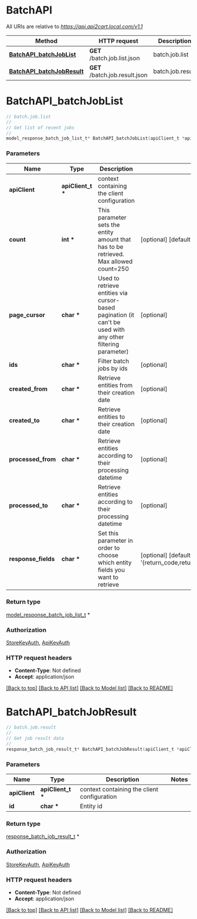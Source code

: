 # BatchAPI

All URIs are relative to *https://api.api2cart.local.com/v1.1*

Method | HTTP request | Description
------------- | ------------- | -------------
[**BatchAPI_batchJobList**](BatchAPI.md#BatchAPI_batchJobList) | **GET** /batch.job.list.json | batch.job.list
[**BatchAPI_batchJobResult**](BatchAPI.md#BatchAPI_batchJobResult) | **GET** /batch.job.result.json | batch.job.result


# **BatchAPI_batchJobList**
```c
// batch.job.list
//
// Get list of recent jobs
//
model_response_batch_job_list_t* BatchAPI_batchJobList(apiClient_t *apiClient, int *count, char *page_cursor, char *ids, char *created_from, char *created_to, char *processed_from, char *processed_to, char *response_fields);
```

### Parameters
Name | Type | Description  | Notes
------------- | ------------- | ------------- | -------------
**apiClient** | **apiClient_t \*** | context containing the client configuration |
**count** | **int \*** | This parameter sets the entity amount that has to be retrieved. Max allowed count&#x3D;250 | [optional] [default to 10]
**page_cursor** | **char \*** | Used to retrieve entities via cursor-based pagination (it can&#39;t be used with any other filtering parameter) | [optional] 
**ids** | **char \*** | Filter batch jobs by ids | [optional] 
**created_from** | **char \*** | Retrieve entities from their creation date | [optional] 
**created_to** | **char \*** | Retrieve entities to their creation date | [optional] 
**processed_from** | **char \*** | Retrieve entities according to their processing datetime | [optional] 
**processed_to** | **char \*** | Retrieve entities according to their processing datetime | [optional] 
**response_fields** | **char \*** | Set this parameter in order to choose which entity fields you want to retrieve | [optional] [default to &#39;{return_code,return_message,pagination,result}&#39;]

### Return type

[model_response_batch_job_list_t](model_response_batch_job_list.md) *


### Authorization

[StoreKeyAuth](../README.md#StoreKeyAuth), [ApiKeyAuth](../README.md#ApiKeyAuth)

### HTTP request headers

 - **Content-Type**: Not defined
 - **Accept**: application/json

[[Back to top]](#) [[Back to API list]](../README.md#documentation-for-api-endpoints) [[Back to Model list]](../README.md#documentation-for-models) [[Back to README]](../README.md)

# **BatchAPI_batchJobResult**
```c
// batch.job.result
//
// Get job result data
//
response_batch_job_result_t* BatchAPI_batchJobResult(apiClient_t *apiClient, char *id);
```

### Parameters
Name | Type | Description  | Notes
------------- | ------------- | ------------- | -------------
**apiClient** | **apiClient_t \*** | context containing the client configuration |
**id** | **char \*** | Entity id | 

### Return type

[response_batch_job_result_t](response_batch_job_result.md) *


### Authorization

[StoreKeyAuth](../README.md#StoreKeyAuth), [ApiKeyAuth](../README.md#ApiKeyAuth)

### HTTP request headers

 - **Content-Type**: Not defined
 - **Accept**: application/json

[[Back to top]](#) [[Back to API list]](../README.md#documentation-for-api-endpoints) [[Back to Model list]](../README.md#documentation-for-models) [[Back to README]](../README.md)

